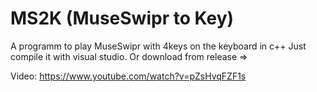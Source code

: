 # MS2K (MuseSwipr to Key)
A programm to play MuseSwipr with 4keys on the keyboard in c++
Just compile it with visual studio. Or download from release =>

Video:
https://www.youtube.com/watch?v=pZsHvqFZF1s
